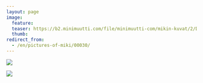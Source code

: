 ```yaml
---
layout: page
image:
  feature:
  teaser: https://b2.minimuutti.com/file/minimuutti-com/mikin-kuvat/2/DSC10631-245px.jpg
  thumb:
redirect_from:
  - /en/pictures-of-miki/00030/
---
```


![](https://b2.minimuutti.com/file/minimuutti-com/mikin-kuvat/2/DSC10630-800px.jpg)

![](https://b2.minimuutti.com/file/minimuutti-com/mikin-kuvat/2/DSC10631-800px.jpg)
